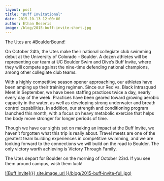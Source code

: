 ```yaml
---
layout: post
title: "Buff Invitational"
date: 2015-10-13 12:00:00
author: Ethan Beseris
image: /blog/2015-buff-invite-short.jpg
---
```


The Utes are \#BoulderBound!

On October 24th, the Utes make their national collegiate club swimming debut at the University of Colorado – Boulder. A dozen athletes will be representing our team at UC Boulder Swim and Dive’s Buff Invite, where they will compete against the nine-time defending national champions, among other collegiate club teams.

With a highly competitive season opener approaching, our athletes have been amping up their training regimen. Since our Red vs. Black Intrasquad Meet in September, we have been staffing practices twice a day, nearly every day of the week. Practices have been geared toward growing aerobic capacity in the water, as well as developing strong underwater and breath control capabilities. In addition, our strength and conditioning program launched this month, with a focus on heavy metabolic exercise that helps the body move stronger for longer periods of time.

Though we have our sights set on making an impact at the Buff Invite, we haven’t forgotten what this trip is really about. Travel meets are one of the greatest team building experiences in competitive swimming, and we are looking forward to the connections we will build on the road to Boulder. The only victory worth achieving is Victory Through Family.

The Utes depart for Boulder on the morning of October 23rd. If you see them around campus, wish them luck!

[![Buff Invite]({{ site.image_url }}/blog/2015-buff-invite-full.jpg)](https://www.facebook.com/utahclubswimming/photos/a.561578663969661.1073741828.556647531129441/770423643085161/?type=3&theater)
